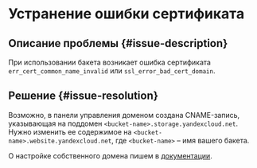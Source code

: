 # Устранение ошибки сертификата


## Описание проблемы {#issue-description}

При использовании бакета возникает ошибка сертификата `err_cert_common_name_invalid` или `ssl_error_bad_cert_domain`.

## Решение {#issue-resolution}

Возможно, в панели управления доменом создана CNAME-запись, указывающая на поддомен `<bucket-name>.storage.yandexcloud.net`. Нужно изменить ее содержимое на `<bucket-name>.website.yandexcloud.net`, где `<bucket-name>` – имя вашего бакета.

О настройке собственного домена пишем в [документации](../../../storage/operations/hosting/own-domain.md).